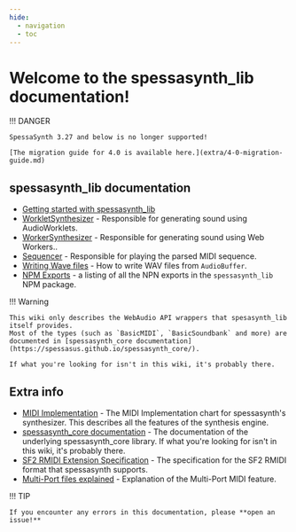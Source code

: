 ```yaml
---
hide:
  - navigation
  - toc
---
```


# Welcome to the spessasynth_lib documentation!

    
!!! DANGER

    SpessaSynth 3.27 and below is no longer supported!
    
    [The migration guide for 4.0 is available here.](extra/4-0-migration-guide.md)
 
## spessasynth_lib documentation

- [Getting started with spessasynth_lib](getting-started/index.md)
- [WorkletSynthesizer](synthesizer/worklet-synthesizer.md) - Responsible for generating sound using AudioWorklets.
- [WorkerSynthesizer](synthesizer/worker-synthesizer.md) - Responsible for generating sound using Web Workers..
- [Sequencer](sequencer/index.md) - Responsible for playing the parsed MIDI sequence.
- [Writing Wave files](writing-files/writing-wav-files.md) - How to write WAV files from `AudioBuffer`.
- [NPM Exports](extra/all-npm-exports.md) - a listing of all the NPN exports in the `spessasynth_lib` NPM package.

!!! Warning

    This wiki only describes the WebAudio API wrappers that spesasynth_lib itself provides.
    Most of the types (such as `BasicMIDI`, `BasicSoundbank` and more) are documented in [spessasynth_core documentation](https://spessasus.github.io/spessasynth_core/).
    
    If what you're looking for isn't in this wiki, it's probably there.


## Extra info

- [MIDI Implementation](https://spessasus.github.io/spessasynth_core/extra/midi-implementation/) - The MIDI Implementation chart for spessasynth's synthesizer. This describes all the features of the synthesis engine.
- [spessasynth_core documentation](https://spessasus.github.io/spessasynth_core/) - The documentation of the underlying spessasynth_core library. If what you're looking for isn't in this wiki, it's probably there.
- [SF2 RMIDI Extension Specification](https://github.com/spessasus/sf2-rmidi-specification) - The specification for the SF2 RMIDI format that spessasynth supports.
- [Multi-Port files explained](https://spessasus.github.io/spessasynth_core/extra/about-multi-port/) - Explanation of the Multi-Port MIDI feature.


!!! TIP

    If you encounter any errors in this documentation, please **open an issue!**
